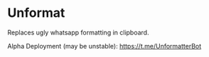 # Unformat
Replaces ugly whatsapp formatting in clipboard.

Alpha Deployment (may be unstable): https://t.me/UnformatterBot
